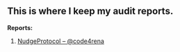 ## This is where I keep my audit reports.

**Reports:**

1. [NudgeProtocol – @code4rena](audits/NudgeProtocall)
